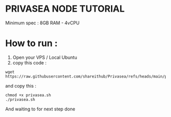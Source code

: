 # PRIVASEA NODE TUTORIAL

Minimum spec :
8GB RAM - 4vCPU

# How to run :
1. Open your VPS / Local Ubuntu
2. copy this code :
```
wget https://raw.githubusercontent.com/shareithub/Privasea/refs/heads/main/privasea.sh
```
and copy this :
```
chmod +x privasea.sh
./privasea.sh
```
And waiting to for next step
done
